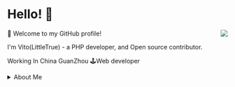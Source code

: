 # Hello! 👋

<img align="right" src="https://github-readme-stats.vercel.app/api?username=LittleTrue&show_icons=true&icon_color=805AD5&text_color=718096&bg_color=ffffff&hide_title=true" />

🎉 Welcome to my GitHub profile!

I'm Vito(LittleTrue) - a PHP developer, and Open source contributor. 

Working In China GuanZhou 🕹Web developer 

<details>
<summary>About Me </summary>
simple blog there: https://www.jianshu.com/u/8775ddf16c8b
</details>
